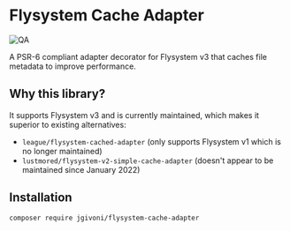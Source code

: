 # Flysystem Cache Adapter

![QA](https://github.com/jgivoni/flysystem-cache-adapter/actions/workflows/ci.yml/badge.svg)

A PSR-6 compliant adapter decorator for Flysystem v3 that caches file metadata to improve performance.

## Why this library?

It supports Flysystem v3 and is currently maintained, which makes it superior to existing alternatives:

- `league/flysystem-cached-adapter` (only supports Flysystem v1 which is no longer maintained)
- `lustmored/flysystem-v2-simple-cache-adapter` (doesn't appear to be maintained since January 2022)

## Installation

```bash
composer require jgivoni/flysystem-cache-adapter
```

